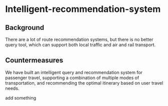 # Intelligent-recommendation-system #

## Background ##
There are a lot of route recommendation systems, but there is no better query tool, which can support both local traffic and air and rail transport.

## Countermeasures ##
We have built an intelligent query and recommendation system for passenger travel, supporting a combination of multiple modes of transportation, and recommending the optimal itinerary based on user travel needs.

add something